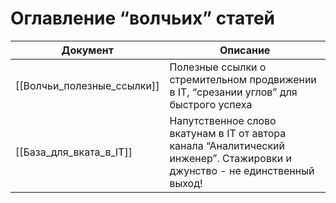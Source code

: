 # Оглавление “волчьих” статей


| Документ                   | Описание                                                                                                                   |
| -------------------------- | -------------------------------------------------------------------------------------------------------------------------- |
| [[Волчьи_полезные_ссылки]] | Полезные ссылки о стремительном продвижении в IT, “срезании углов” для быстрого успеха                                     |
| [[База_для_вката_в_IT]]    | Напутственное слово вкатунам в IT от автора канала “Аналитический инженер”. Стажировки и джунство - не единственный выход! |
